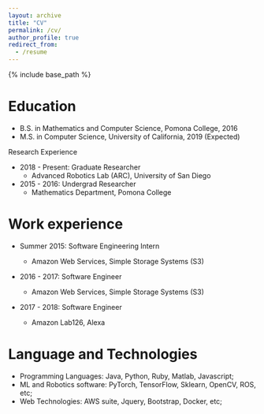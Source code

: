 ```yaml
---
layout: archive
title: "CV"
permalink: /cv/
author_profile: true
redirect_from:
  - /resume
---
```


{% include base_path %}

Education
======
* B.S. in Mathematics and Computer Science, Pomona College, 2016
* M.S. in Computer Science, University of California, 2019 (Expected)

Research Experience
* 2018 - Present: Graduate Researcher
  * Advanced Robotics Lab (ARC), University of San Diego
* 2015 - 2016: Undergrad Researcher
  * Mathematics Department, Pomona College

Work experience
======
* Summer 2015: Software Engineering Intern
  * Amazon Web Services, Simple Storage Systems (S3)

* 2016 - 2017: Software Engineer
  * Amazon Web Services, Simple Storage Systems (S3)

* 2017 - 2018: Software Engineer
  * Amazon Lab126, Alexa
  
Language and Technologies
======
* Programming Languages: Java, Python, Ruby, Matlab, Javascript;
* ML and Robotics software: PyTorch, TensorFlow, Sklearn, OpenCV, ROS, etc;
* Web Technologies: AWS suite, Jquery, Bootstrap, Docker, etc;
